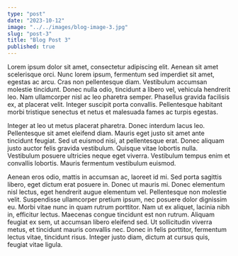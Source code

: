 ```yaml
---
type: "post"
date: "2023-10-12"
image: "../../images/blog-image-3.jpg"
slug: "post-3"
title: "Blog Post 3"
published: true
---
```


Lorem ipsum dolor sit amet, consectetur adipiscing elit. Aenean sit amet scelerisque orci. Nunc lorem ipsum, fermentum sed imperdiet sit amet, egestas ac arcu. Cras non pellentesque diam. Vestibulum accumsan molestie tincidunt. Donec nulla odio, tincidunt a libero vel, vehicula hendrerit leo. Nam ullamcorper nisl ac leo pharetra semper. Phasellus gravida facilisis ex, at placerat velit. Integer suscipit porta convallis. Pellentesque habitant morbi tristique senectus et netus et malesuada fames ac turpis egestas.

Integer at leo ut metus placerat pharetra. Donec interdum lacus leo. Pellentesque sit amet eleifend diam. Mauris eget justo sit amet ante tincidunt feugiat. Sed ut euismod nisi, at pellentesque erat. Donec aliquam justo auctor felis gravida vestibulum. Quisque vitae lobortis nulla. Vestibulum posuere ultricies neque eget viverra. Vestibulum tempus enim et convallis lobortis. Mauris fermentum vestibulum euismod.

Aenean eros odio, mattis in accumsan ac, laoreet id mi. Sed porta sagittis libero, eget dictum erat posuere in. Donec ut mauris mi. Donec elementum nisl lectus, eget hendrerit augue elementum vel. Pellentesque non molestie velit. Suspendisse ullamcorper pretium ipsum, nec posuere dolor dignissim eu. Morbi vitae nunc in quam rutrum porttitor. Nam ut ex aliquet, lacinia nibh in, efficitur lectus. Maecenas congue tincidunt est non rutrum. Aliquam feugiat ex sem, ut accumsan libero eleifend sed. Ut sollicitudin viverra metus, et tincidunt mauris convallis nec. Donec in felis porttitor, fermentum lectus vitae, tincidunt risus. Integer justo diam, dictum at cursus quis, feugiat vitae ligula.
